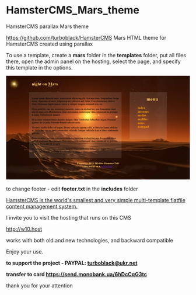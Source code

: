 # HamsterCMS_Mars_theme
HamsterCMS parallax Mars theme


https://github.com/turboblack/HamsterCMS Mars HTML theme for HamsterCMS created using parallax

To use a template, create a **mars** folder in the **templates** folder, put all files there, open the admin panel on the hosting, select the page, and specify this template in the options.

![this is what theme looks like](https://github.com/turboblack/HamsterCMS_Mars_theme/blob/main/screen.png)


to change footer - edit **footer.txt** in the **includes** folder

[HamsterCMS is the world's smallest and very simple multi-template flatfile content management system.](http://old.net.eu.org/)

I invite you to visit the hosting that runs on this CMS

http://w10.host

works with both old and new technologies, and backward compatible

Enjoy your use.

**to support the project - PAYPAL: turboblack@ukr.net**

**transfer to card https://send.monobank.ua/6hDcCqG3tc**

thank you for your attention

